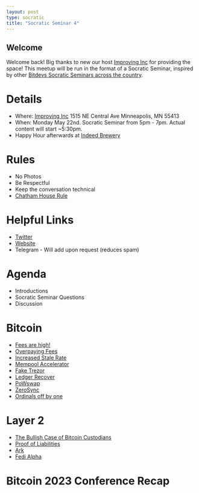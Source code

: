 ```yaml
---
layout: post
type: socratic
title: "Socratic Seminar 4"
---
```


## Welcome

Welcome back! Big thanks to new our host [Improving Inc](https://improving.com/) for providing the space!
This meetup will be run in the format of a Socratic Seminar, inspired by other [Bitdevs Socratic Seminars across the country](https://bitdevs.org/cities).

# Details
 - Where: [Improving Inc](https://www.google.com/maps/place/1515+NE+Central+Ave,+Minneapolis,+MN+55413/@45.0037797,-93.2469316,17z/data=!4m6!3m5!1s0x52b32d965c06ad57:0x277e62e6c3015129!8m2!3d45.0039428!4d-93.2456978!16s%2Fg%2F11bw3z3dw6) 1515 NE Central Ave Minneapolis, MN 55413
 - When: Monday May 22nd. Socratic Seminar from 5pm - 7pm. Actual content will start ~5:30pm. 
 - Happy Hour afterwards at [Indeed Brewery](https://www.indeedbrewing.com/)

# Rules
 - No Photos
 - Be Respectful
 - Keep the conversation technical
 - [Chatham House Rule](https://www.facilitator.school/blog/chatham-house-rule)

# Helpful Links
 - [Twitter](https://twitter.com/BitcoinersMPLS)
 - [Website](https://bitdevsmpls.org)
 - Telegram - Will add upon request (reduces spam)

# Agenda
 - Introductions
 - Socratic Seminar Questions
 - Discussion

# Bitcoin
 - [Fees are high!](https://mempool.space)
 - [Overpaying Fees](https://mempool.space/tx/e3d87963afd1d160c72cfd66ba935c2a420e7aa9466e76e6ad1389b6a2b8574d)
 - [Increased Stale Rate](https://forkmonitor.info/nodes/btc)
 - [Mempool Accelerator](https://www.nobsbitcoin.com/mempool-acceleration-marketplace-upcoming/)
 - [Fake Trezor](https://www.kaspersky.com/blog/fake-trezor-hardware-crypto-wallet/48155/)
 - [Ledger Recover](https://www.ledger.com/recover)
 - [PoWswap](https://raw.githubusercontent.com/blockrate-binaries/paper/master/blockrate-binaries-paper.pdf)
 - [ZeroSync](https://zerosync.org/zerosync.pdf)
 - [Ordinals off by one](https://github.com/casey/ord/issues/2062#issuecomment-1535305819)

# Layer 2
 - [The Bullish Case of Bitcoin Custodians](https://www.swanbitcoin.com/the-bullish-case-for-bitcoin-custodians/)
 - [Proof of Liabilities](https://gist.github.com/callebtc/ed5228d1d8cbaade0104db5d1cf63939)
 - [Ark](https://www.arkpill.me/deep-dive)
 - [Fedi Alpha](https://www.fedi.xyz/)

# Bitcoin 2023 Conference Recap